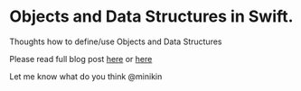 #  Objects and Data Structures in Swift.

Thoughts how to define/use Objects and Data Structures 

Please read full blog post [here]() or [here]()

Let me know  what do you think @minikin